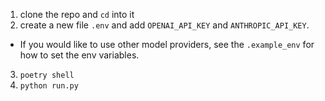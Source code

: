 1. clone the repo and `cd` into it
2. create a new file `.env` and add `OPENAI_API_KEY` and `ANTHROPIC_API_KEY`.
- If you would like to use other model providers, see the `.example_env` for how to set the env variables.
3. `poetry shell`
4. `python run.py`